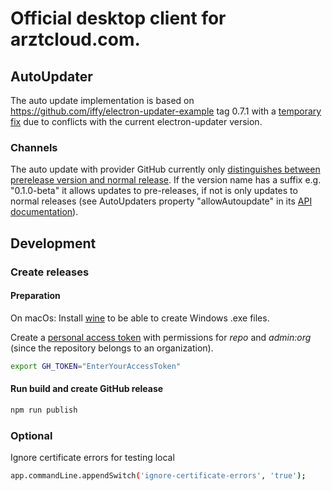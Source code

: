 # Official desktop client for arztcloud.com.

## AutoUpdater
The auto update implementation is based on https://github.com/iffy/electron-updater-example tag 0.7.1
with a [temporary fix](https://github.com/electron-userland/electron-builder/issues/3367#issuecomment-429696868) due to conflicts with the current electron-updater version.

### Channels
The auto update with provider GitHub currently only [distinguishes between prerelease version and normal release](https://github.com/electron-userland/electron-builder/issues/1722).
If the version name has a suffix e.g. "0.1.0-beta" it allows updates to pre-releases, if not is only updates to normal releases (see AutoUpdaters property "allowAutoupdate" in its  [API documentation](https://www.electron.build/auto-update#api)).

## Development

### Create releases
#### Preparation
On macOs: Install [wine](https://www.winehq.org/) to be able to create Windows .exe files.

Create a [personal access token](https://github.com/settings/tokens) with permissions for *repo* and *admin:org* (since the repository belongs to an organization).

```bash
export GH_TOKEN="EnterYourAccessToken"
```
#### Run build and create GitHub release

```bash
npm run publish
```

### Optional
Ignore certificate errors for testing local
```bash
app.commandLine.appendSwitch('ignore-certificate-errors', 'true');
```
